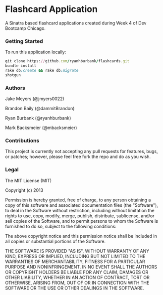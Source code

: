 Flashcard Application 
=====================

A Sinatra based flashcard applications created during Week 4 of Dev Bootcamp Chicago. 


### Getting Started
To run this application locally:
```ruby
git clone https://github.com/ryanhburbank/flashcards.git
bundle install 
rake db:create && rake db:migrate
shotgun
```
### Authors
Jake Meyers (@jmyers0022)

Brandon Baily (@dammitBrandon)

Ryan Burbank (@ryanhburbank)

Mark Backsmeier (@mbacksmeier)

### Contributions
This project is currently not accepting any pull requests for features, bugs, or patches; however, please feel free fork the repo and do as you wish.

### Legal 
The MIT License (MIT)

Copyright (c) 2013 

Permission is hereby granted, free of charge, to any person obtaining a copy
of this software and associated documentation files (the "Software"), to deal
in the Software without restriction, including without limitation the rights
to use, copy, modify, merge, publish, distribute, sublicense, and/or sell
copies of the Software, and to permit persons to whom the Software is
furnished to do so, subject to the following conditions:

The above copyright notice and this permission notice shall be included in
all copies or substantial portions of the Software.

THE SOFTWARE IS PROVIDED "AS IS", WITHOUT WARRANTY OF ANY KIND, EXPRESS OR
IMPLIED, INCLUDING BUT NOT LIMITED TO THE WARRANTIES OF MERCHANTABILITY,
FITNESS FOR A PARTICULAR PURPOSE AND NONINFRINGEMENT. IN NO EVENT SHALL THE
AUTHORS OR COPYRIGHT HOLDERS BE LIABLE FOR ANY CLAIM, DAMAGES OR OTHER
LIABILITY, WHETHER IN AN ACTION OF CONTRACT, TORT OR OTHERWISE, ARISING FROM,
OUT OF OR IN CONNECTION WITH THE SOFTWARE OR THE USE OR OTHER DEALINGS IN
THE SOFTWARE.